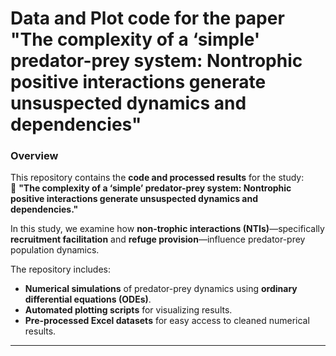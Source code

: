 # Data and Plot code for the paper "The complexity of a ‘simple' predator-prey system: Nontrophic positive interactions generate unsuspected dynamics and dependencies"

### **Overview**
This repository contains the **code and processed results** for the study:  
📄 **"The complexity of a ‘simple’ predator-prey system: Nontrophic positive interactions generate unsuspected dynamics and dependencies."**  

In this study, we examine how **non-trophic interactions (NTIs)**—specifically **recruitment facilitation** and **refuge provision**—influence predator-prey population dynamics.

The repository includes:
- **Numerical simulations** of predator-prey dynamics using **ordinary differential equations (ODEs)**.
- **Automated plotting scripts** for visualizing results.
- **Pre-processed Excel datasets** for easy access to cleaned numerical results.

---
